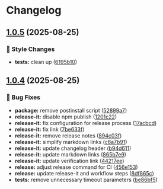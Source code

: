 # Changelog

## [1.0.5](https://github.com/theodrosyimer/webcapt/compare/1.0.4...1.0.5) (2025-08-25)

### 💎 Style Changes

* **tests:** clean up ([6195b10](https://github.com/theodrosyimer/webcapt/commit/6195b10790e7f17932e0f0121d04255c30b469e9))

## [1.0.4](https://github.com/theodrosyimer/webcapt/compare/1.0.3...1.0.4) (2025-08-25)

### 🐛 Bug Fixes

* **package:** remove postinstall script ([52899a7](https://github.com/theodrosyimer/webcapt/commit/52899a756f6463a416356a114acca67d10bb8b07))
* **release-it:** disable npm publish ([1201c22](https://github.com/theodrosyimer/webcapt/commit/1201c2264bb0bbb9a9a1962c40a93a4e007ea68c))
* **release-it:** fix configuration for release process ([17acbcd](https://github.com/theodrosyimer/webcapt/commit/17acbcd4b601001c09fa2378727249624dcc2c74))
* **release-it:** fix link ([7be633f](https://github.com/theodrosyimer/webcapt/commit/7be633f1c5564a063fa32b8ddda64e9b8b00a972))
* **release-it:** remove release notes ([894c03f](https://github.com/theodrosyimer/webcapt/commit/894c03f4948cdd156a2b7d730874f24ef85a12d0))
* **release-it:** simplify markdown links ([c6a7b91](https://github.com/theodrosyimer/webcapt/commit/c6a7b91cf570b8a70ca3e1a08b4472d48e748e8d))
* **release-it:** update changelog header ([b94d611](https://github.com/theodrosyimer/webcapt/commit/b94d611119f5470f890cfe20064cb5e53f7b2293))
* **release-it:** update markdown links ([865b7e9](https://github.com/theodrosyimer/webcapt/commit/865b7e9dae3b32165436306f1400e9d0afc8c340))
* **release-it:** update verification link ([44217ee](https://github.com/theodrosyimer/webcapt/commit/44217eeb017c1ca000d3a64beec09d99b4dab66a))
* **release:** adjust release command for CI ([456e153](https://github.com/theodrosyimer/webcapt/commit/456e153584ebb016b17ec07eb6ad69bbe1622fe6))
* **release:** update release-it and workflow steps ([8df865c](https://github.com/theodrosyimer/webcapt/commit/8df865cea506b7b0deca21d272e4c11314fafef4))
* **tests:** remove unnecessary timeout parameters ([be86bf5](https://github.com/theodrosyimer/webcapt/commit/be86bf5bc516158c709f8f6e268a453ed046b83a))
